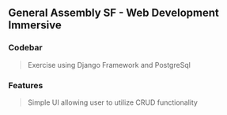 ## General Assembly SF - Web Development Immersive

### Codebar

> Exercise using Django Framework and PostgreSql

### Features

> Simple UI allowing user to utilize CRUD functionality
